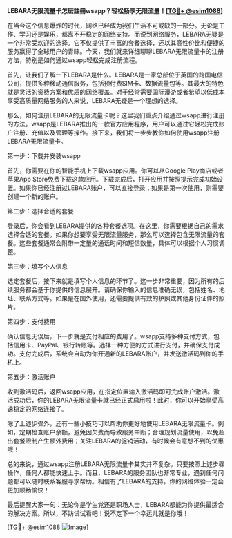 **LEBARA无限流量卡怎麽註冊wsapp？轻松畅享无限流量！[[TG💪+ @esim1088](https://t.me/s/esim1088)]**

在当今这个信息爆炸的时代，网络已经成为我们生活不可或缺的一部分。无论是工作、学习还是娱乐，都离不开稳定的网络支持。而说到网络服务，LEBARA无疑是一个非常受欢迎的选择。它不仅提供了丰富的套餐选择，还以其高性价比和便捷的服务赢得了全球用户的青睐。今天，我们就来详细聊聊LEBARA无限流量卡的注册方法，特别是如何通过wsapp轻松完成注册流程。

首先，让我们了解一下LEBARA是什么。LEBARA是一家总部位于英国的跨国电信公司，提供多种移动通信服务，包括预付费SIM卡、数据流量包等。其最大的特色就是灵活的资费方案和优质的网络覆盖。对于经常需要国际漫游或者希望以低成本享受高质量网络服务的人来说，LEBARA无疑是一个理想的选择。

那么，如何注册LEBARA的无限流量卡呢？这里我们重点介绍通过wsapp进行注册的方法。wsapp是LEBARA推出的一款官方应用程序，用户可以通过它轻松完成账户注册、充值以及管理等操作。接下来，我们将一步步教你如何使用wsapp注册LEBARA无限流量卡。

第一步：下载并安装wsapp

首先，你需要在你的智能手机上下载wsapp应用。你可以从Google Play商店或者苹果App Store免费下载这款应用。下载完成后，打开应用并按照提示完成初始设置。如果你已经注册过LEBARA账户，可以直接登录；如果是第一次使用，则需要创建一个新的账户。

第二步：选择合适的套餐

登录后，你会看到LEBARA提供的各种套餐选项。在这里，你需要根据自己的需求选择合适的套餐。如果你想要享受无限流量服务，那么可以选择包含无限流量的套餐。这些套餐通常会附带一定量的通话时间和短信数量，具体可以根据个人习惯调整。

第三步：填写个人信息

选定套餐后，接下来就是填写个人信息的环节了。这一步非常重要，因为所有的后续服务都会基于你提供的信息展开。请确保你输入的信息准确无误，包括姓名、地址、联系方式等。如果是在国外使用，还需要提供有效的护照或其他身份证件的照片。

第四步：支付费用

确认信息无误后，下一步就是支付相应的费用了。wsapp支持多种支付方式，包括信用卡、PayPal、银行转账等。选择一种方便的方式进行支付，并确保支付成功。支付完成后，系统会自动为你开通新的LEBARA账户，并发送激活码到你的手机上。

第五步：激活账户

收到激活码后，返回wsapp应用，在指定位置输入激活码即可完成账户激活。激活成功后，你的LEBARA无限流量卡就已经正式启用啦！此时，你可以开始享受高速稳定的网络连接了。

除了上述步骤外，还有一些小技巧可以帮助你更好地使用LEBARA无限流量卡。例如，定期检查账户余额，避免因欠费而导致服务中断；合理规划流量使用，以免超出套餐限制产生额外费用；关注LEBARA的促销活动，有时候会有意想不到的优惠哦！

总的来说，通过wsapp注册LEBARA无限流量卡其实并不复杂。只要按照上述步骤操作，任何人都能快速上手。而且，LEBARA的服务团队也非常专业，遇到任何问题都可以随时联系客服寻求帮助。相信有了LEBARA的支持，你的网络体验一定会更加顺畅愉快！

最后提醒大家一句：无论你是学生党还是职场人士，LEBARA都能为你提供最适合的解决方案。所以，不妨试试看吧！说不定下一个幸运儿就是你哦！

[[TG💪+ @esim1088](https://t.me/s/esim1088) ![Image](https://i.postimg.cc/4NQfJmqS/Snipaste-2025-05-13-00-14-12.png)]